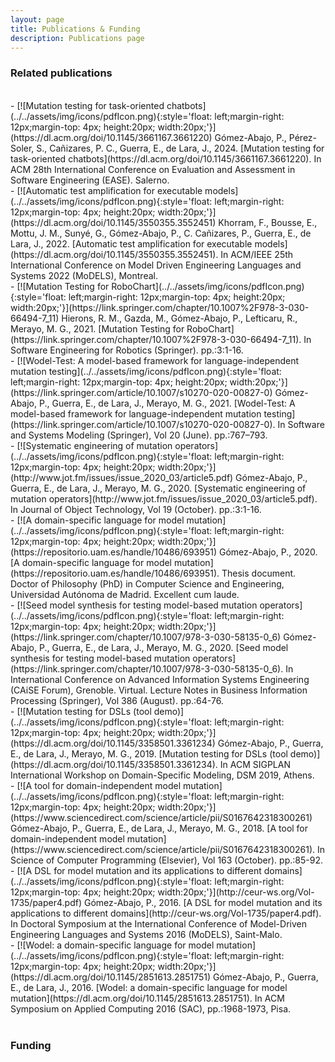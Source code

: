 ```yaml
---
layout: page
title: Publications & Funding
description: Publications page
---
```


### Related publications
<br>
<div style="text-align: left" markdown="1">
- [![Mutation testing for task-oriented chatbots](../../assets/img/icons/pdfIcon.png){:style='float: left;margin-right: 12px;margin-top: 4px; height:20px; width:20px;'}](https://dl.acm.org/doi/10.1145/3661167.3661220) Gómez-Abajo, P., Pérez-Soler, S., Cañizares, P. C., Guerra, E., de Lara, J., 2024. [Mutation testing for task-oriented chatbots](https://dl.acm.org/doi/10.1145/3661167.3661220). In ACM 28th International Conference on Evaluation and Assessment in Software Engineering (EASE). Salerno.
</div>
<div style="text-align: left" markdown="1">
- [![Automatic test amplification for executable models](../../assets/img/icons/pdfIcon.png){:style='float: left;margin-right: 12px;margin-top: 4px; height:20px; width:20px;'}](https://dl.acm.org/doi/10.1145/3550355.3552451) Khorram, F., Bousse, E., Mottu, J. M., Sunyé, G., Gómez-Abajo, P., C. Cañizares, P., Guerra, E., de Lara, J., 2022. [Automatic test amplification for executable models](https://dl.acm.org/doi/10.1145/3550355.3552451). In ACM/IEEE 25th International Conference on Model Driven Engineering Languages and Systems 2022 (MoDELS), Montreal.
</div>
<div style="text-align: left" markdown="1">
- [![Mutation Testing for RoboChart](../../assets/img/icons/pdfIcon.png){:style='float: left;margin-right: 12px;margin-top: 4px; height:20px; width:20px;'}](https://link.springer.com/chapter/10.1007%2F978-3-030-66494-7_11) Hierons, R. M., Gazda, M., Gómez-Abajo, P., Lefticaru, R., Merayo, M. G., 2021. [Mutation Testing for RoboChart](https://link.springer.com/chapter/10.1007%2F978-3-030-66494-7_11). In Software Engineering for Robotics (Springer). pp.:3:1-16.
</div>
<div style="text-align: left" markdown="1">
- [![Wodel-Test: A model-based framework for language-independent mutation testing](../../assets/img/icons/pdfIcon.png){:style='float: left;margin-right: 12px;margin-top: 4px; height:20px; width:20px;'}](https://link.springer.com/article/10.1007/s10270-020-00827-0) Gómez-Abajo, P., Guerra, E., de Lara, J., Merayo, M. G., 2021. [Wodel-Test: A model-based framework for language-independent mutation testing](https://link.springer.com/article/10.1007/s10270-020-00827-0). In Software and Systems Modeling (Springer), Vol 20 (June). pp.:767–793.
</div>
<div style="text-align: left" markdown="1">
- [![Systematic engineering of mutation operators](../../assets/img/icons/pdfIcon.png){:style='float: left;margin-right: 12px;margin-top: 4px; height:20px; width:20px;'}](http://www.jot.fm/issues/issue_2020_03/article5.pdf) Gómez-Abajo, P., Guerra, E., de Lara, J., Merayo, M. G., 2020. [Systematic engineering of mutation operators](http://www.jot.fm/issues/issue_2020_03/article5.pdf). In Journal of Object Technology, Vol 19 (October). pp.:3:1-16.
</div>
<div style="text-align: left" markdown="1">
- [![A domain-specific language for model mutation](../../assets/img/icons/pdfIcon.png){:style='float: left;margin-right: 12px;margin-top: 4px; height:20px; width:20px;'}](https://repositorio.uam.es/handle/10486/693951) Gómez-Abajo, P., 2020. [A domain-specific language for model mutation](https://repositorio.uam.es/handle/10486/693951). Thesis document. Doctor of Philosophy (PhD) in Computer Science and Engineering, Universidad Autónoma de Madrid. Excellent cum laude.
</div>
<div style="text-align: left" markdown="1">
- [![Seed model synthesis for testing model-based mutation operators](../../assets/img/icons/pdfIcon.png){:style='float: left;margin-right: 12px;margin-top: 4px; height:20px; width:20px;'}](https://link.springer.com/chapter/10.1007/978-3-030-58135-0_6) Gómez-Abajo, P., Guerra, E., de Lara, J., Merayo, M. G., 2020. [Seed model synthesis for testing model-based mutation operators](https://link.springer.com/chapter/10.1007/978-3-030-58135-0_6). In International Conference on Advanced Information Systems Engineering (CAiSE Forum), Grenoble. Virtual. Lecture Notes in Business Information Processing (Springer), Vol 386 (August). pp.:64-76.
</div>
<div style="text-align: left" markdown="1">
- [![Mutation testing for DSLs (tool demo)](../../assets/img/icons/pdfIcon.png){:style='float: left;margin-right: 12px;margin-top: 4px; height:20px; width:20px;'}](https://dl.acm.org/doi/10.1145/3358501.3361234) Gómez-Abajo, P., Guerra, E., de Lara, J., Merayo, M. G., 2019. [Mutation testing for DSLs (tool demo)](https://dl.acm.org/doi/10.1145/3358501.3361234). In ACM SIGPLAN International Workshop on Domain-Specific Modeling, DSM 2019, Athens.
</div>
<div style="text-align: left" markdown="1">
- [![A tool for domain-independent model mutation](../../assets/img/icons/pdfIcon.png){:style='float: left;margin-right: 12px;margin-top: 4px; height:20px; width:20px;'}](https://www.sciencedirect.com/science/article/pii/S0167642318300261) Gómez-Abajo, P., Guerra, E., de Lara, J., Merayo, M. G., 2018. [A tool for domain-independent model mutation](https://www.sciencedirect.com/science/article/pii/S0167642318300261). In Science of Computer Programming (Elsevier), Vol 163 (October). pp.:85-92.
</div>
<div style="text-align: left" markdown="1">
- [![A DSL for model mutation and its applications to different domains](../../assets/img/icons/pdfIcon.png){:style='float: left;margin-right: 12px;margin-top: 4px; height:20px; width:20px;'}](http://ceur-ws.org/Vol-1735/paper4.pdf) Gómez-Abajo, P., 2016. [A DSL for model mutation and its applications to different domains](http://ceur-ws.org/Vol-1735/paper4.pdf). In Doctoral Symposium at the International Conference of Model-Driven Engineering Languages and Systems 2016 (MoDELS), Saint-Malo.
</div>
<div style="text-align: left" markdown="1">
- [![Wodel: a domain-specific language for model mutation](../../assets/img/icons/pdfIcon.png){:style='float: left;margin-right: 12px;margin-top: 4px; height:20px; width:20px;'}](https://dl.acm.org/doi/10.1145/2851613.2851751) Gómez-Abajo, P., Guerra, E., de Lara, J., 2016. [Wodel: a domain-specific language for model mutation](https://dl.acm.org/doi/10.1145/2851613.2851751). In ACM Symposium on Applied Computing 2016 (SAC), pp.:1968-1973, Pisa.
</div>
<br>

### Funding
<br>
<br>
